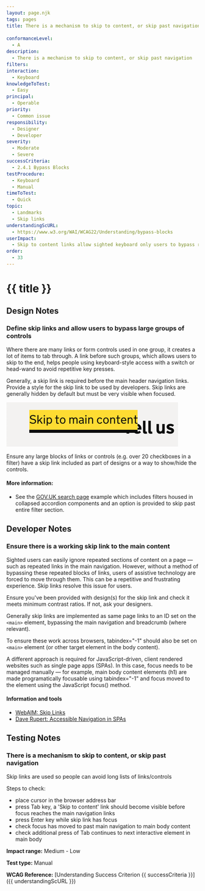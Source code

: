 ```yaml
---
layout: page.njk
tags: pages
title: There is a mechanism to skip to content, or skip past navigation

conformanceLevel:
  - A
description:
  - There is a mechanism to skip to content, or skip past navigation
filters:
interaction:
  - Keyboard
knowledgeToTest:
  - Easy
principal:
  - Operable
priority:
  - Common issue
responsibility:
  - Designer
  - Developer
severity:
  - Moderate
  - Severe
successCriteria:
  - 2.4.1 Bypass Blocks
testProcedure:
  - Keyboard
  - Manual
timeToTest:
  - Quick
topic:
  - Landmarks
  - Skip links
understandingScURL:
  - https://www.w3.org/WAI/WCAG22/Understanding/bypass-blocks
userImpact:
  - Skip to content links allow sighted keyboard only users to bypass repeated blocks of links and access the main page content more easily and efficiently
order:
  - 33
---
```


# {{ title }}

## Design Notes

### Define skip links and allow users to bypass large groups of controls

Where there are many links or form controls used in one group, it creates a lot of items to tab through. A link before such groups, which allows users to skip to the end, helps people using keyboard-style access with a switch or head-wand to avoid repetitive key presses.

Generally, a skip link is required before the main header navigation links. Provide a style for the skip link to be used by developers. Skip links are generally hidden by default but must be very visible when focused.

![Skip to main content](/images/skip-to-main-content.png)

Ensure any large blocks of links or controls (e.g. over 20 checkboxes in a filter) have a skip link included as part of designs or a way to show/hide the controls.

#### More information:

- See the [GOV.UK search page](https://www.gov.uk/search/all?keywords=test&order=relevance) example which includes filters housed in collapsed accordion components and an option is provided to skip past entire filter section.

## Developer Notes

### Ensure there is a working skip link to the main content

Sighted users can easily ignore repeated sections of content on a page — such as repeated links in the main navigation. However, without a method of bypassing these repeated blocks of links, users of assistive technology are forced to move through them. This can be a repetitive and frustrating experience. Skip links resolve this issue for users.

Ensure you've been provided with design(s) for the skip link and check it meets minimum contrast ratios. If not, ask your designers.

Generally skip links are implemented as same page links to an ID set on the `<main>` element, bypassing the main navigation and breadcrumb (where relevant).

To ensure these work across browsers, tabindex="-1" should also be set on `<main>` element (or other target element in the body content).

A different approach is required for JavaScript-driven, client rendered websites such as single page apps (SPAs). In this case, focus needs to be managed manually — for example, main body content elements (h1) are made programatically focusable using tabindex="-1" and focus moved to the element using the JavaScript focus() method.

#### Information and tools

- [WebAIM: Skip Links](https://webaim.org/techniques/skipnav/)
- [Dave Rupert: Accessible Navigation in SPAs](https://daverupert.com/2019/01/accessible-page-navigations-in-single-page-apps/)

## Testing Notes

### There is a mechanism to skip to content, or skip past navigation

Skip links are used so people can avoid long lists of links/controls

Steps to check:

- place cursor in the browser address bar
- press Tab key, a 'Skip to content' link should become visible before focus reaches the main navigation links
- press Enter key while skip link has focus
- check focus has moved to past main navigation to main body content
- check additional press of Tab continues to next interactive element in main body

**Impact range:** Medium - Low

**Test type:** Manual

**WCAG Reference:** [Understanding Success Criterion {{ successCriteria }}]({{ understandingScURL }})